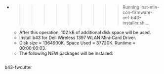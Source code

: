 * >>>>>>>>> Running inst-min-con-firmware-net-b43-installer.sh ...
  * After this operation, 102 kB of additional disk space will be used.
  * Install b43 for Dell Wireless 1397 WLAN Mini-Card Driver.
  * Disk size = 1364900K. Space Used = 37720K. Runtime = 00:00:00:03.
  * The following NEW packages will be installed:
  ```bash
b43-fwcutter
  ```
